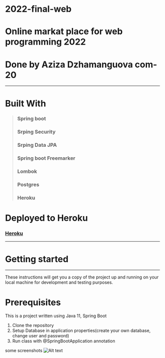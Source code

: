 # 2022-final-web
# Online markat place for web programming 2022
# Done by Aziza Dzhamanguova com-20
---
# Built With
> ### Spring boot
> ### Srping Security
> ### Srping Data JPA
> ### Spring boot Freemarker
> ### Lombok
> ### Postgres
> ### Heroku

# Deployed to Heroku

### [Heroku](https://aziza-final-web.herokuapp.com/)

---
# Getting started
---
These instructions will get you a copy of the project up and running on your local machine for development and testing purposes. 
# Prerequisites
This is a project written using Java 11, Spring Boot

1. Clone the repository
2. Setup Database in application properties(create your own database, change user and password)
3. Run class with @SpringBootApplication annotation 

some screenshots
<img src="[/path/to/img.jpg](https://github.com/aziza810/2022-final-web/blob/main/Screenshot_1.png)" alt="Alt text" title="Optional title">
